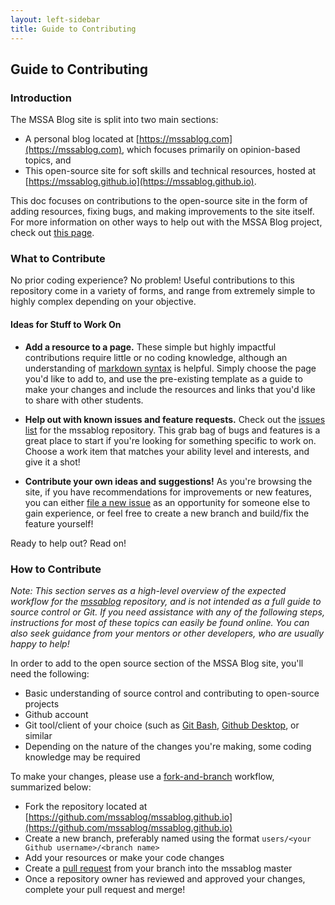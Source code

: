 ```yaml
---
layout: left-sidebar
title: Guide to Contributing
---
```


## Guide to Contributing

### Introduction

The MSSA Blog site is split into two main sections:
* A personal blog located at [https://mssablog.com](https://mssablog.com), which focuses primarily on opinion-based topics, and
* This open-source site for soft skills and technical resources, hosted at [https://mssablog.github.io](https://mssablog.github.io).

This doc focuses on contributions to the open-source site in the form of adding resources, fixing bugs, and making improvements to the site itself.  For more information on other ways to help out with the MSSA Blog project, check out [this page](https://mssablog.com/contribute/).

### What to Contribute

No prior coding experience?  No problem!  Useful contributions to this repository come in a variety of forms, and range from extremely simple to highly complex depending on your objective.

#### Ideas for Stuff to Work On

* **Add a resource to a page.**  These simple but highly impactful contributions require little or no coding knowledge, although an understanding of [markdown syntax](https://guides.github.com/features/mastering-markdown/) is helpful.  Simply choose the page you'd like to add to, and use the pre-existing template as a guide to make your changes and include the resources and links that you'd like to share with other students.

* **Help out with known issues and feature requests.**  Check out the [issues list](https://github.com/mssablog/mssablog.github.io/issues) for the mssablog repository.  This grab bag of bugs and features is a great place to start if you're looking for something specific to work on.  Choose a work item that matches your ability level and interests, and give it a shot!

* **Contribute your own ideas and suggestions!**  As you're browsing the site, if you have recommendations for improvements or new features, you can either [file a new issue](https://github.com/mssablog/mssablog.github.io/issues) as an opportunity for someone else to gain experience, or feel free to create a new branch and build/fix the feature yourself!

Ready to help out?  Read on!

### How to Contribute

*Note: This section serves as a high-level overview of the expected workflow for the [mssablog](https://github.com/mssablog/mssablog.github.io) repository, and is not intended as a full guide to source control or Git.  If you need assistance with any of the following steps, instructions for most of these topics can easily be found online.  You can also seek guidance from your mentors or other developers, who are usually happy to help!*

In order to add to the open source section of the MSSA Blog site, you'll need the following:
* Basic understanding of source control and contributing to open-source projects
* Github account
* Git tool/client of your choice (such as [Git Bash](https://git-scm.com/), [Github Desktop](https://desktop.github.com/), or similar
* Depending on the nature of the changes you're making, some coding knowledge may be required

To make your changes, please use a [fork-and-branch](https://blog.scottlowe.org/2015/01/27/using-fork-branch-git-workflow/) workflow, summarized below:
* Fork the repository located at [https://github.com/mssablog/mssablog.github.io](https://github.com/mssablog/mssablog.github.io)
* Create a new branch, preferably named using the format `users/<your Github username>/<branch name>`
* Add your resources or make your code changes
* Create a [pull request](https://github.com/mssablog/mssablog.github.io/pulls) from your branch into the mssablog master
* Once a repository owner has reviewed and approved your changes, complete your pull request and merge!